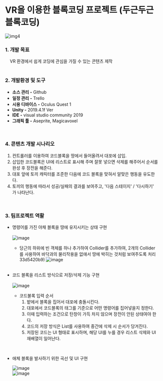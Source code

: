 # VR을 이용한 블록코딩 프로젝트 (두근두근 블록코딩)
![img4](https://github.com/zigoom/PortfolioPage/assets/24885296/c9d6f73a-4228-4192-917c-acedf61bdb49)


### 1. 개발 목표  
&nbsp;&nbsp;&nbsp;   VR 환경에서 쉽게 코딩에 관심을 가질 수 있는 콘텐츠 제작     
<br/>
### 2. 개발환경 및 도구  
  - **소스 관리 -**  Github  
  - **일정 관리 -**  Trello  
  - **시용 디바이스 -**  Oculus Quest 1   
  - **Unity -** 2019.4.1f Ver 
  - **IDE -** visual studio community 2019  
  - **그래픽 툴 -** Aseprite, Magicavoxel  
<br/>

### 4. 콘텐츠 개발 시나리오  
  1. 컨트롤러를 이용하여 코드블록을 땅에서 들어올려서 대포에 삽입.
  2. 삽입한 코드블록은 UI에 리스트로 표시해 주며 잘못 넣으면 삭제를 해주어서 순서를 완성 후 장전을 해준다.
  3. 대포 앞에 토끼 캐릭터를 조준한 다음에 코드 블록을 맞혀서 알맞은 행동을 유도한다.
  4. 토끼의 행동에 따라서 성공/실패의 결과를 보여주고, '다음 스테이지' / '다시하기' 가 나타난다.  
<br/>
  
### 3. 팀프로젝트 역활   
  - 명령어를 가진 야채 블록을 땅에 유지시키는 상태 구현  <br/>  
![image](https://github.com/zigoom/BlockCoding/assets/24885296/c3abc138-9a8b-43dc-826e-167e0ac8077f)  
    - 당근의 하위에 빈 객체를 하나 추가하여 Collider를 추가하여, 2개의 Collider 를 사용하여 바닥과의 물리작용을 없애서 땅에 박히는 것처럼 보여주도록 처리33d5420b9)
![image](https://github.com/zigoom/BlockCoding/assets/24885296/c078cfc1-6601-44e5-b012-cedd3ad33556)  <br/><br/>  

  - 코드 블록을 리스트 방식으로 저장/삭제 기능 구현  <br/>  
    ![image](https://github.com/zigoom/BlockCoding/assets/24885296/a68feb20-4c72-46d8-8dff-c1416232b8a3)  

    - 코드불록 입력 순서  
      1. 밭에서 블록을 집어서 대포에 충돌시킨다.
      2. 대포에서 코드블록의 태그를 기준으로 어떤 명령어를 집어넣을지 정한다.
      3. 이때 입력하는 조건으로 탄창이 가득 차지 않으며 장전이 안된 상태여야 한다.
      4. 코드의 저장 방식은 List를 사용하여 중간에 삭제 시 순서가 당겨진다.
      5. 저장된 코드는 UI 형태로 표시하며, 해당 UI를 누를 경우 리스트 삭제와
     UI 재배열이 일어난다.  
<br/>  

  - 애체 블록을 발사하기 위한 곡선 및 UI 구현
      
    ![image](https://github.com/zigoom/BlockCoding/assets/24885296/1391d3d8-a1b9-48f8-9662-5ca7d971aaa5)  
    ![image](https://github.com/zigoom/BlockCoding/assets/24885296/8d75214c-4651-4818-b298-9d3772c2d225)  
<br/>
  

